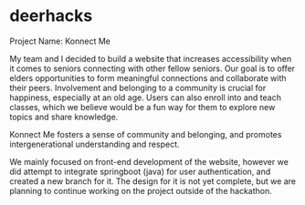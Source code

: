 # deerhacks

Project Name: Konnect Me

My team and I decided to build a website that increases accessibility when it comes to seniors connecting with other fellow seniors. 
Our goal is to offer elders opportunities to form meaningful connections and collaborate with their peers. Involvement and belonging to a community is crucial for happiness, especially at an old age.
Users can also enroll into and teach classes, which we believe would be a fun way for them to explore new topics and share knowledge.

Konnect Me fosters a sense of community and belonging, and promotes intergenerational understanding and respect.

We mainly focused on front-end development of the website, however we did attempt to integrate springboot (java) for user authentication, and created a new branch for it. The design for it is not yet complete, but we are planning to continue working on the project outside of the hackathon.

